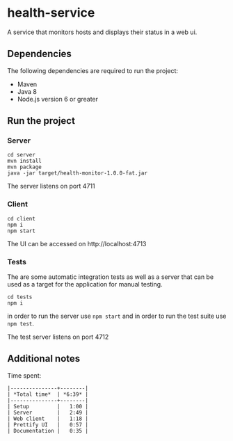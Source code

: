 # health-service
A service that monitors hosts and displays their status in a web ui.

## Dependencies
The following dependencies are required to run the project:

- Maven
- Java 8
- Node.js version 6 or greater

## Run the project

### Server

```
cd server
mvn install
mvn package
java -jar target/health-monitor-1.0.0-fat.jar
```

The server listens on port 4711

### Client

```
cd client
npm i
npm start
```

The UI can be accessed on http://localhost:4713

### Tests

The are some automatic integration tests as well as a server that can be used as a target for the application for manual testing.

```
cd tests
npm i
```

in order to run the server use `npm start` and in order to run the test suite use `npm test`.

The test server listens on port 4712

## Additional notes

Time spent:
```
|---------------+--------|
| *Total time*  | *6:39* |
|---------------+--------|
| Setup         |   1:00 |
| Server        |   2:49 |
| Web client    |   1:18 |
| Prettify UI   |   0:57 |
| Documentation |   0:35 |
```
